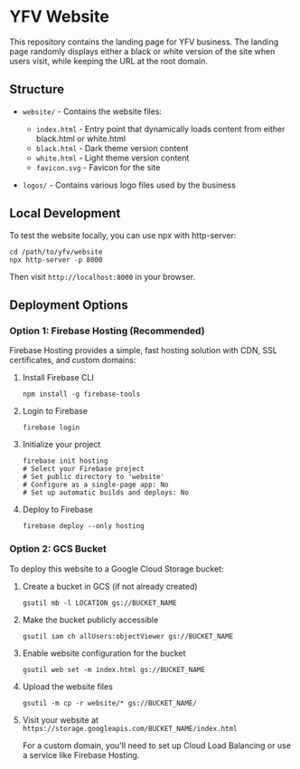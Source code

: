 # YFV Website

This repository contains the landing page for YFV business. The landing page randomly displays either a black or white version of the site when users visit, while keeping the URL at the root domain.

## Structure

- `website/` - Contains the website files:
  - `index.html` - Entry point that dynamically loads content from either black.html or white.html
  - `black.html` - Dark theme version content
  - `white.html` - Light theme version content
  - `favicon.svg` - Favicon for the site

- `logos/` - Contains various logo files used by the business

## Local Development

To test the website locally, you can use npx with http-server:

```
cd /path/to/yfv/website
npx http-server -p 8000
```

Then visit `http://localhost:8000` in your browser.

## Deployment Options

### Option 1: Firebase Hosting (Recommended)

Firebase Hosting provides a simple, fast hosting solution with CDN, SSL certificates, and custom domains:

1. Install Firebase CLI
   ```
   npm install -g firebase-tools
   ```

2. Login to Firebase
   ```
   firebase login
   ```

3. Initialize your project
   ```
   firebase init hosting
   # Select your Firebase project
   # Set public directory to 'website'
   # Configure as a single-page app: No
   # Set up automatic builds and deploys: No
   ```

4. Deploy to Firebase
   ```
   firebase deploy --only hosting
   ```

### Option 2: GCS Bucket

To deploy this website to a Google Cloud Storage bucket:

1. Create a bucket in GCS (if not already created)
   ```
   gsutil mb -l LOCATION gs://BUCKET_NAME
   ```

2. Make the bucket publicly accessible
   ```
   gsutil iam ch allUsers:objectViewer gs://BUCKET_NAME
   ```

3. Enable website configuration for the bucket
   ```
   gsutil web set -m index.html gs://BUCKET_NAME
   ```

4. Upload the website files
   ```
   gsutil -m cp -r website/* gs://BUCKET_NAME/
   ```

5. Visit your website at `https://storage.googleapis.com/BUCKET_NAME/index.html`
   
   For a custom domain, you'll need to set up Cloud Load Balancing or use a service like Firebase Hosting.
